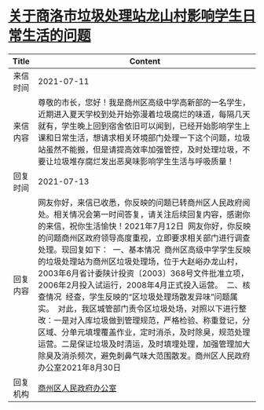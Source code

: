 # <a href="http://www.shangluo.gov.cn/zmhd/ldxxxx.jsp?urltype=leadermail.LeaderMailContentUrl&wbtreeid=1112&leadermailid=7471">关于商洛市垃圾处理站龙山村影响学生日常生活的问题</a>
|Title|Content|
|:---:|---|
|来信时间|2021-07-11|
|来信内容|尊敬的市长，您好！我是商州区高级中学高新部的一名学生，近期进入夏天学校到处开始弥漫着垃圾腐烂的味道，每隔几天就有，学生晚上回到宿舍依旧可以闻到，已经开始影响学生上课和日常生活，想请求相关环境部门处理一下这个问题，垃圾站虽然不能搬，但是请提高效率加强管控，及时处理垃圾，不要让垃圾堆存腐烂发出恶臭味影响学生生活与呼吸质量！|
|回复时间|2021-07-13|
|回复内容|网友你好，来信已收悉，你反映的问题已转商州区人民政府阅处。相关情况会第一时间答复，请关注后续回复内容，感谢你的来信，祝你生活愉快！2021年7月12日  网友你好，你反映的问题商州区政府领导高度重视，立即要求相关部门进行调查处理。现回复如下：  一、基本情况  商州区高级中学学生反映的垃圾处理站为商州区垃圾处理场，位于大赵峪办龙山村，2003年6月省计委陕计投资〔2003〕368号文件批准立项，2006年2月投入试运行，2008年4月正式投入运营。  二、核查情况  经查，学生反映的“区垃圾处理场散发异味”问题属实。  对此，我区城管部门责令区垃圾处场，对照以下进行整改：一是对入库垃圾做到管理规范，严格检验、称重登记，分区域、分单元填埋覆盖作业，定时消杀，及时除臭，规范处理运营。二是保证垃圾及时清运，及时填埋处理，加强管理加大除臭及消杀频次，避免刺鼻气味大范围散发。商州区人民政府办公室2021年8月30日|
|回复机构|<a href="../../categories/agencies/商州区人民政府办公室.md">商州区人民政府办公室</a>|
